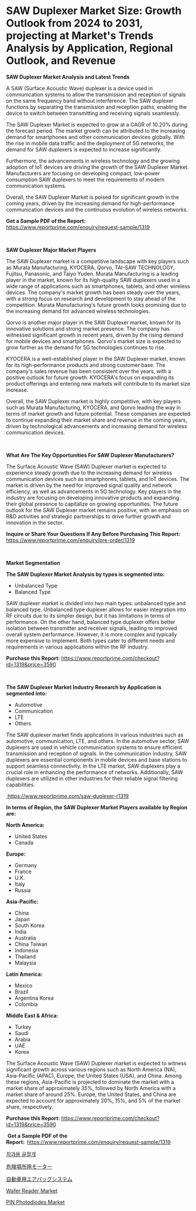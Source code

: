 <p><h1>SAW Duplexer Market Size: Growth Outlook from 2024 to 2031, projecting at Market's Trends Analysis by Application, Regional Outlook, and Revenue</h1></p><p><strong>SAW Duplexer Market Analysis and Latest Trends</strong></p>
<p><p>A SAW (Surface Acoustic Wave) duplexer is a device used in communication systems to allow the transmission and reception of signals on the same frequency band without interference. The SAW duplexer functions by separating the transmission and reception paths, enabling the device to switch between transmitting and receiving signals seamlessly.</p><p>The SAW Duplexer Market is expected to grow at a CAGR of 10.20% during the forecast period. The market growth can be attributed to the increasing demand for smartphones and other communication devices globally. With the rise in mobile data traffic and the deployment of 5G networks, the demand for SAW duplexers is expected to increase significantly.</p><p>Furthermore, the advancements in wireless technology and the growing adoption of IoT devices are driving the growth of the SAW Duplexer Market. Manufacturers are focusing on developing compact, low-power consumption SAW duplexers to meet the requirements of modern communication systems.</p><p>Overall, the SAW Duplexer Market is poised for significant growth in the coming years, driven by the increasing demand for high-performance communication devices and the continuous evolution of wireless networks.</p></p>
<p><strong>Get a Sample PDF of the Report:&nbsp;</strong> <a href="https://www.reportprime.com/enquiry/request-sample/1319">https://www.reportprime.com/enquiry/request-sample/1319</a></p>
<p>&nbsp;</p>
<p><strong>SAW Duplexer Major Market Players</strong></p>
<p><p>The SAW Duplexer market is a competitive landscape with key players such as Murata Manufacturing, KYOCERA, Qorvo, TAI-SAW TECHNOLOGY, Fujitsu, Panasonic, and Taiyo Yuden. Murata Manufacturing is a leading player in the market, known for its high-quality SAW duplexers used in a wide range of applications such as smartphones, tablets, and other wireless devices. The company's market growth has been steady over the years, with a strong focus on research and development to stay ahead of the competition. Murata Manufacturing's future growth looks promising due to the increasing demand for advanced wireless technologies.</p><p>Qorvo is another major player in the SAW Duplexer market, known for its innovative solutions and strong market presence. The company has witnessed significant growth in recent years, driven by the rising demand for mobile devices and smartphones. Qorvo's market size is expected to grow further as the demand for 5G technologies continues to rise.</p><p>KYOCERA is a well-established player in the SAW Duplexer market, known for its high-performance products and strong customer base. The company's sales revenue has been consistent over the years, with a positive outlook for future growth. KYOCERA's focus on expanding its product offerings and entering new markets will contribute to its market size increase.</p><p>Overall, the SAW Duplexer market is highly competitive, with key players such as Murata Manufacturing, KYOCERA, and Qorvo leading the way in terms of market growth and future potential. These companies are expected to continue expanding their market share and revenue in the coming years, driven by technological advancements and increasing demand for wireless communication devices.</p></p>
<p>&nbsp;</p>
<p><strong>What Are The Key Opportunities For SAW Duplexer Manufacturers?</strong></p>
<p><p>The Surface Acoustic Wave (SAW) Duplexer market is expected to experience steady growth due to the increasing demand for wireless communication devices such as smartphones, tablets, and IoT devices. The market is driven by the need for improved signal quality and network efficiency, as well as advancements in 5G technology. Key players in the industry are focusing on developing innovative products and expanding their global presence to capitalize on growing opportunities. The future outlook for the SAW Duplexer market remains positive, with an emphasis on R&D activities and strategic partnerships to drive further growth and innovation in the sector.</p></p>
<p><strong>Inquire or Share Your Questions If Any Before Purchasing This Report:</strong> <a href="https://www.reportprime.com/enquiry/pre-order/1319">https://www.reportprime.com/enquiry/pre-order/1319</a></p>
<p>&nbsp;</p>
<p><strong>Market Segmentation</strong></p>
<p><strong>The SAW Duplexer Market Analysis by types is segmented into:</strong></p>
<p><ul><li>Unbalanced Type</li><li>Balanced Type</li></ul></p>
<p><p>SAW duplexer market is divided into two main types: unbalanced type and balanced type. Unbalanced type duplexer allows for easier integration into RF circuits due to its simpler design, but it has limitations in terms of performance. On the other hand, balanced type duplexer offers better isolation between transmitter and receiver signals, leading to improved overall system performance. However, it is more complex and typically more expensive to implement. Both types cater to different needs and requirements in various applications within the RF industry.</p></p>
<p><strong>Purchase this Report:&nbsp;</strong><a href="https://www.reportprime.com/checkout?id=1319&price=3590">https://www.reportprime.com/checkout?id=1319&price=3590</a></p>
<p>&nbsp;</p>
<p><strong>The SAW Duplexer Market Industry Research by Application is segmented into:</strong></p>
<p><ul><li>Automotive</li><li>Communication</li><li>LTE</li><li>Others</li></ul></p>
<p><p>The SAW duplexer market finds applications in various industries such as automotive, communication, LTE, and others. In the automotive sector, SAW duplexers are used in vehicle communication systems to ensure efficient transmission and reception of signals. In the communication industry, SAW duplexers are essential components in mobile devices and base stations to support seamless connectivity. In the LTE market, SAW duplexers play a crucial role in enhancing the performance of networks. Additionally, SAW duplexers are utilized in other industries for their reliable signal filtering capabilities.</p></p>
<p><a href="https://www.reportprime.com/saw-duplexer-r1319">&nbsp;https://www.reportprime.com/saw-duplexer-r1319</a></p>
<p><strong>In terms of Region, the SAW Duplexer Market Players available by Region are:</strong></p>
<p>
    <p> <strong> North America: </strong>
        <ul>
            <li>United States</li>
            <li>Canada</li>
        </ul>
        </p> 
    <p> <strong> Europe: </strong>
        <ul>
            <li>Germany</li>
            <li>France</li>
            <li>U.K.</li>
            <li>Italy</li>
            <li>Russia</li>
        </ul>
        </p> 
    <p> <strong> Asia-Pacific: </strong>
        <ul>
            <li>China</li>
            <li>Japan</li>
            <li>South Korea</li>
            <li>India</li>
            <li>Australia</li>
            <li>China Taiwan</li>
            <li>Indonesia</li>
            <li>Thailand</li>
            <li>Malaysia</li>
        </ul>
        </p> 
    <p> <strong> Latin America: </strong>
        <ul>
            <li>Mexico</li>
            <li>Brazil</li>
            <li>Argentina Korea</li>
            <li>Colombia</li>
        </ul>
        </p> 
    <p> <strong> Middle East & Africa: </strong>
        <ul>
            <li>Turkey</li>
            <li>Saudi</li>
            <li>Arabia</li>
            <li>UAE</li>
            <li>Korea</li>
        </ul>
    </p>
    </p>
<p><p>The Surface Acoustic Wave (SAW) Duplexer market is expected to witness significant growth across various regions such as North America (NA), Asia-Pacific (APAC), Europe, the United States (USA), and China. Among these regions, Asia-Pacific is projected to dominate the market with a market share of approximately 35%, followed by North America with a market share of around 25%. Europe, the United States, and China are expected to account for approximately 20%, 15%, and 5% of the market share, respectively.</p></p>
<p><strong>Purchase this Report: </strong><a href="https://www.reportprime.com/checkout?id=1319&price=3590">https://www.reportprime.com/checkout?id=1319&price=3590</a></p>
<p>&nbsp;<strong>Get a Sample PDF of the Report:&nbsp;&nbsp;</strong><a href="https://www.reportprime.com/enquiry/request-sample/1319">https://www.reportprime.com/enquiry/request-sample/1319</a></p>
<p><strong></strong></p>
<p><p><a href="https://github.com/rick7624/Market-Research-Report-List-1/blob/main/204917068540.md">치과용 골절개</a></p><p><a href="https://github.com/AdellaPrice2023/Market-Research-Report-List-1/blob/main/441696371054.md">危険場所用モーター</a></p><p><a href="https://github.com/andym141978/Market-Research-Report-List-1/blob/main/210412671053.md">自動車用エアバッグシステム</a></p><p><a href="https://github.com/joannagoyvaerts/Market-Research-Report-List-2/blob/main/wafer-reader-market.md">Wafer Reader Market</a></p><p><a href="https://github.com/lubmix/Market-Research-Report-List-2/blob/main/pin-photodiodes-market.md">PIN Photodiodes Market</a></p></p>